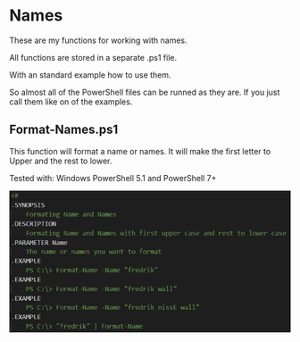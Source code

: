 # Names

These are my functions for working with names.

All functions are stored in a separate .ps1 file.

With an standard example how to use them.

So almost all of the PowerShell files can be runned as they are.
If you just call them like on of the examples.

Format-Names.ps1
------------------
This function will format a name or names.
It will make the first letter to Upper and the rest to lower.

Tested with:
Windows PowerShell 5.1 and PowerShell 7+

![alt text](https://github.com/PowerShellFredrik/PowerShellFunctions/blob/main/Names/Pictures/Format-Names01.png?raw=true)
